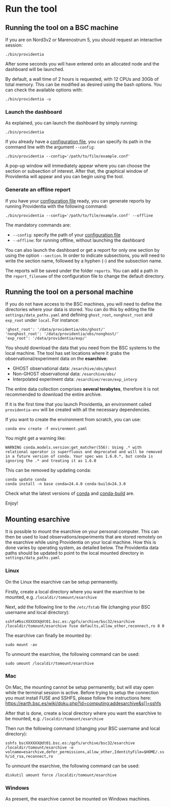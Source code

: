 # Run the tool

## Running the tool on a BSC machine

If you are on Nord3v2 or Marenostrum 5, you should request an interactive session:

```
./bin/providentia
``` 

After some seconds you will have entered onto an allocated node and the dashboard will be launched. 

By default, a wall time of 2 hours is requested, with 12 CPUs and 30Gb of total memory. This can be modified as desired using the bash options. You can check the available options with:

```
./bin/providentia -u
``` 

### Launch the dashboard

As explained, you can launch the dashboard by simply running:

```
./bin/providentia
```

If you already have a [configuration file](Configuration-files), you can specify its path in the command line with the argument `--config`:

```
./bin/providentia --config='/path/to/file/example.conf'
```

A pop-up window will immediately appear where you can choose the section or subsection of interest. After that, the graphical window of Providentia will appear and you can begin using the tool. 

### Generate an offline report

If you have your [configuration file](Configuration-files) ready, you can generate reports by running Providentia with the following command:

```
./bin/providentia --config='/path/to/file/example.conf' --offline
```

The mandatory commands are:

* `--config`: specify the path of your [configuration file](Configuration-files)
* `--offline`: for running offline, without launching the dashboard

You can also launch the dashboard or get a report for only one section by using the option  `--section`. In order to indicate subsections, you will need to write the section name, followed by a hyphen (-) and the subsection name.

The reports will be saved under the folder `reports`. You can add a path in the `report_filename` of the configuration file to change the default directory.

## Running the tool on a personal machine

If you do not have access to the BSC machines, you will need to define the directories where your data is stored. You can do this by editing the file `settings/data_paths.yaml` and defining `ghost_root`, `nonghost_root` and `exp_root` under `local`. For instance:

```
'ghost_root': '/data/providentia/obs/ghost/'
'nonghost_root': '/data/providentia/obs/nonghost/'
'exp_root': '/data/providentia/exp/'
```

You should download the data that you need from the BSC systems to the local machine. The tool has set locations where it grabs the observational/experiment data on the **esarchive**:

* GHOST observational data: `/esarchive/obs/ghost`
* Non-GHOST observational data: `/esarchive/obs/`
* Interpolated experiment data: `/esarchive/recon/exp_interp`

The entire data collection comprises **several terabytes**, therefore it is not recommended to download the entire archive.

If it is the first time that you launch Providentia, an environment called `providentia-env` will be created with all the necessary dependencies.

If you want to create the environment from scratch, you can use:

```
conda env create -f environment.yaml
```

You might get a warning like:

```
WARNING conda.models.version:get_matcher(556): Using .* with relational operator is superfluous and deprecated and will be removed in a future version of conda. Your spec was 1.6.0.*, but conda is ignoring the .* and treating it as 1.6.0
```

This can be removed by updating conda:

```
conda update conda
conda install -n base conda=24.4.0 conda-build=24.3.0
```

Check what the latest versions of [conda](https://github.com/conda/conda/releases) and [conda-build](https://github.com/conda/conda-build/releases) are.


Enjoy!

## Mounting esarchive

It is possible to mount the esarchive on your personal computer. This can then be used to load observations/experiments that are stored remotely on the esarchive while using Providentia on your local machine. How this is done varies by operating system, as detailed below. The Providentia data paths should be updated to point to the local mounted directory in `settings/data_paths.yaml` 

### Linux

On the Linux the esarchive can be setup permanently. 

Firstly, create a local directory where you want the esarchive to be mounted, e.g. `/localdir/tomount/esarchive`

Next, add the following line to the `/etc/fstab` file (changing your BSC username and local directory):

`sshfs#bscXXXXXX@dt01.bsc.es:/gpfs/archive/bsc32/esarchive /localdir/tomount/esarchive fuse defaults,allow_other,reconnect,ro 0 0`

The esarchive can finally be mounted by:

`sudo mount -av `

To unmount the esarchive, the following command can be used:

`sudo umount /localdir/tomount/esarchive`

### Mac
On Mac, the mounting cannot be setup permanently, but will stay open while the terminal session is active. Before trying to setup the connection you must install FUSE and SSHFS, please follow the instructions here: https://earth.bsc.es/wiki/doku.php?id=computing:addesarchive&s[]=sshfs

After that is done, create a local directory where you want the esarchive to be mounted, e.g. `/localdir/tomount/esarchive`

Then run the following command (changing your BSC username and local directory): 

`sshfs bscXXXXXX@dt01.bsc.es:/gpfs/archive/bsc32/esarchive /localdir/tomount/esarchive -o volname=esarchive,defer_permissions,allow_other,IdentityFile=$HOME/.ssh/id_rsa,reconnect,ro`

To unmount the esarchive, the following command can be used:

`diskutil umount force /localdir/tomount/esarchive`

### Windows
As present, the esarchive cannot be mounted on Windows machines.
